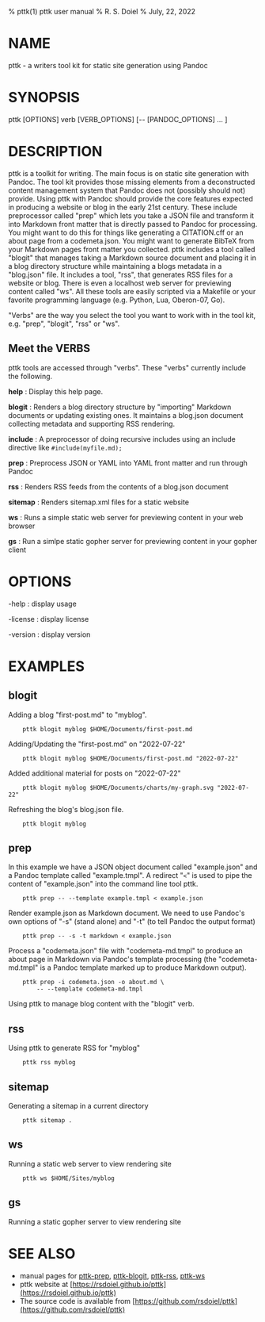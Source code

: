 % pttk(1) pttk user manual
% R. S. Doiel
% July, 22, 2022

# NAME

pttk - a writers tool kit for static site generation using Pandoc

# SYNOPSIS

pttk [OPTIONS] verb [VERB_OPTIONS] [-- [PANDOC_OPTIONS] ... ]

# DESCRIPTION

pttk is a toolkit for writing.  The main focus is on static
site generation with Pandoc. The tool kit provides those missing
elements from a deconstructed content management system that
Pandoc does not (possibly should not) provide. Using pttk with
Pandoc should provide the core features expected in producing
a website or blog in the early 21st century. These include
preprocessor called "prep" which lets you take a JSON file
and transform it into Markdown front matter that is
directly passed to Pandoc for processing. You might want to
do this for things like generating a CITATION.cff or an
about page from a codemeta.json. You might want to generate
BibTeX from your Markdown pages front matter you collected.
pttk includes a tool called "blogit" that manages taking a
Markdown source document and placing it in a blog directory
structure while maintaining a blogs metadata in a "blog.json"
file. It includes a tool, "rss", that generates RSS files for a
website or blog.  There is even a localhost web server
for previewing content called "ws".  All these tools are easily
scripted via a Makefile or your favorite programming language
(e.g. Python, Lua, Oberon-07, Go).

"Verbs" are the way you select the tool you want to work
with in the tool kit, e.g. "prep", "blogit", "rss" or "ws".

## Meet the VERBS

pttk tools are accessed through "verbs". These
"verbs" currently include the following.

**help**
: Display this help page.

**blogit**
: Renders a blog directory structure by "importing" Markdown documents
or updating existing ones. It maintains a blog.json document collecting
metadata and supporting RSS rendering.

**include**
: A preprocessor of doing recursive includes using an include directive like `#include(myfile.md);`

**prep**
: Preprocess JSON or YAML into YAML front matter and run through Pandoc

**rss**
: Renders RSS feeds from the contents of a blog.json document

**sitemap**
: Renders sitemap.xml files for a static website

**ws**
: Runs a simple static web server for previewing content in your web browser


**gs**
: Run a simlpe static gopher server for previewing content in your gopher client

# OPTIONS

-help
: display usage

-license
: display license

-version
: display version

# EXAMPLES


## blogit

Adding a blog "first-post.md" to "myblog".

```shell
    pttk blogit myblog $HOME/Documents/first-post.md
```

Adding/Updating the "first-post.md" on "2022-07-22"

```shell
    pttk blogit myblog $HOME/Documents/first-post.md "2022-07-22"
```

Added additional material for posts on "2022-07-22"

```shell
    pttk blogit myblog $HOME/Documents/charts/my-graph.svg "2022-07-22"
```

Refreshing the blog's blog.json file.

```shell
    pttk blogit myblog
```


## prep

In this example we have a JSON object document called
"example.json" and a Pandoc template called "example.tmpl".
A redirect "`<`" is used to pipe the content of "example.json"
into the command line tool pttk.

```shell
    pttk prep -- --template example.tmpl < example.json
```

Render example.json as Markdown document. We need to use
Pandoc's own options of "-s" (stand alone) and "-t" (to
tell Pandoc the output format)

```shell
    pttk prep -- -s -t markdown < example.json
```

Process a "codemeta.json" file with "codemeta-md.tmpl" to
produce an about page in Markdown via Pandoc's template
processing (the "codemeta-md.tmpl" is a Pandoc template
marked up to produce Markdown output).

```shell
    pttk prep -i codemeta.json -o about.md \
        -- --template codemeta-md.tmpl
```

Using pttk to manage blog content with the "blogit"
verb.


## rss

Using pttk to generate RSS for "myblog"

```shell
    pttk rss myblog
```

## sitemap

Generating a sitemap in a current directory

```shell
    pttk sitemap .
```


## ws

Running a static web server to view rendering site

```shell
    pttk ws $HOME/Sites/myblog
```

## gs

Running a static gopher server to view rendering site


# SEE ALSO

- manual pages for [pttk-prep](pttk-prep.1.html), [pttk-blogit](pttk-blogit.1.html), [pttk-rss](pttk-rss.1.html), [pttk-ws](pttk-ws.1.html)
- pttk website at [https://rsdoiel.github.io/pttk](https://rsdoiel.github.io/pttk)
- The source code is available from [https://github.com/rsdoiel/pttk](https://github.com/rsdoiel/pttk)


